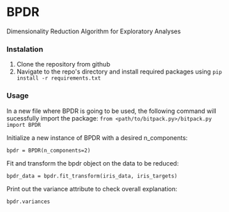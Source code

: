 # BPDR
Dimensionality Reduction Algorithm for Exploratory Analyses

### Instalation
1. Clone the repository from github
2. Navigate to the repo's directory and install required packages using `pip install -r requirements.txt`

### Usage
In a new file where BPDR is going to be used, the following command will sucessfully import the package:
`from <path/to/bitpack.py>/bitpack.py import BPDR`

Initialize a new instance of BPDR with a desired n_components:

`bpdr = BPDR(n_components=2)`

Fit and transform the bpdr object on the data to be reduced:

`bpdr_data = bpdr.fit_transform(iris_data, iris_targets)`

Print out the variance attribute to check overall explanation:

`bpdr.variances`
